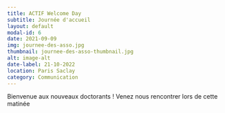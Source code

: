 ```yaml
---
title: ACTIF Welcome Day
subtitle: Journée d'accueil
layout: default
modal-id: 6
date: 2021-09-09
img: journee-des-asso.jpg
thumbnail: journee-des-asso-thumbnail.jpg
alt: image-alt
date-label: 21-10-2022
location: Paris Saclay
category: Communication
---
```

Bienvenue aux nouveaux doctorants ! Venez nous rencontrer lors de cette matinée 